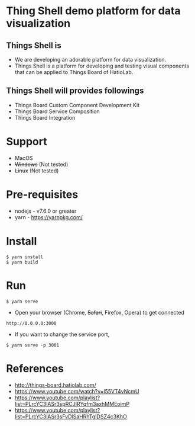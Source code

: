 # Thing Shell demo platform for data visualization
## Things Shell is
* We are developing an adorable platform for data visualization.
* Things Shell is a platform for developing and testing visual components that can be applied to Things Board of HatioLab.
## Things Shell will provides followings
* Things Board Custom Component Development Kit
* Things Board Service Composition
* Things Board Integration
# Support
* MacOS
* ~~Windows~~ (Not tested)
* ~~Linux~~ (Not tested)
# Pre-requisites
* nodejs - v7.6.0 or greater
* yarn - https://yarnpkg.com/
# Install
```
$ yarn install
$ yarn build
```
# Run
```
$ yarn serve
```
* Open your browser (Chrome, ~~Safari~~, Firefox, Opera) to get connected
```
http://0.0.0.0:3000
```
* If you want to change the service port,
```
$ yarn serve -p 3001
```
# References
* http://things-board.hatiolab.com/
* https://www.youtube.com/watch?v=l55VT4vNcmU
* https://www.youtube.com/playlist?list=PLrcYC3lASr3spRCJIRYqfm3axhMMEoimP
* https://www.youtube.com/playlist?list=PLrcYC3lASr3sFvDlSaHRhTgIDSZ4c3KhO